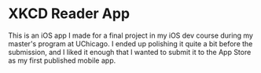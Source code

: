 # XKCD Reader App

This is an iOS app I made for a final project in my iOS dev course during my master's program at UChicago. I ended up polishing it quite a bit before the submission, and I liked it enough that I wanted to submit it to the App Store as my first published mobile app.
